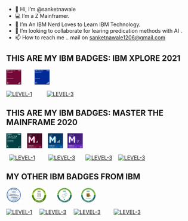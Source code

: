 - 👋 Hi, I’m @sanketnawale
- 💻 I’m a Z Mainframer.
- 🌱 I’m An IBM Nerd Loves to Learn IBM Technology.
- 💞️ I’m looking to collaborate for learing predication methods with AI .
- 📫 How to reach me .. mail on sanketnawale1206@gmail.com

## THIS ARE MY IBM BADGES: IBM XPLORE 2021
<div align="left"><img src="/ibm-z-xplore-concepts.png" alt="ibm-z-xplore-concepts.png" width="8%;"  div align="centre" </p> &nbsp;&nbsp;&nbsp;&nbsp;&nbsp;&nbsp;&nbsp; <img src="/ibm-z-xplore-advanced.png" alt="ibm-z-xplore-advanced.png" width="8%;" />


 [![LEVEL-1](https://img.shields.io/badge/CONCEPT-red)](https://www.credly.com/badges/8f071a17-fc6f-47dd-ae5d-3da837706047/public_url)&nbsp;&nbsp;&nbsp;&nbsp;&nbsp;&nbsp;&nbsp;&nbsp;&nbsp; [![LEVEL-3](https://img.shields.io/badge/ADVANCED-blue)](https://www.credly.com/badges/1fb17b68-112c-4130-93cd-993c5602b3ca/public_url)



## THIS ARE MY IBM BADGES: MASTER THE MAINFRAME 2020
<div align="left"><img src="/cobol-programming-with-vscode.png" alt="cobol-programming-with-vscode.png" width="8%;"  div align="centre" </p> &nbsp;&nbsp; <img src="/master-the-mainframe-2020-level-2.png" alt="master-the-mainframe-2020-level-2.png" width="8%;"  div align="centre"  </p> &nbsp;&nbsp; <img src="/master-the-mainframe-2020-level-3.png" alt="master-the-mainframe-2020-level-3" width="8%;"  div align="centre" </p>&nbsp;&nbsp; <img src="/master-the-mainframe-2020-facilitator.png" alt="master-the-mainframe-2020-facilitator.png" width="8%;" />
 
&nbsp; [![LEVEL-1](https://img.shields.io/badge/LEVEL1-brightgreen)](https://www.credly.com/badges/643db107-dbe3-4dfe-bea3-84f48ba9602e/public_url) &nbsp;&nbsp;&nbsp; &nbsp; &nbsp;  [![LEVEL-3](https://img.shields.io/badge/LEVEL%202-red)](https://www.credly.com/badges/11a14790-43df-4db7-b4bf-a30510f1f700/public_url)
&nbsp;&nbsp;&nbsp;&nbsp;&nbsp; [![LEVEL-3](https://img.shields.io/badge/LEVEL%203-blue)](https://www.credly.com/badges/8a148dfd-7576-4b56-a7d3-fc01239de8ed/public_url) &nbsp;&nbsp; [![LEVEL-3](https://img.shields.io/badge/FACILIATOR-purple)](https://www.credly.com/badges/c0c64587-4b4f-4a01-8654-9ec14cf37690/public_url)
  
## MY OTHER IBM BADGES FROM IBM
<div align="left"><img src="/introduction-to-enterprise-computing.png" alt="introduction-to-enterprise-computing.png" width="8%;"  div align="centre" </p> &nbsp;&nbsp;&nbsp;&nbsp;&nbsp; <img src="/networking-on-z-os-foundations.png" alt="networking-on-z-os-foundations.png" width="8%;"  div align="centre"  </p> &nbsp;&nbsp;&nbsp;&nbsp;&nbsp; <img src="/build-your-own-chatbot-level-1.png" alt="build-your-own-chatbot-level-1.png" width="8%;"  div align="centre" </p>&nbsp;
  &nbsp;&nbsp;&nbsp; <img src="/building-robots-with-tjbot.png" alt="building-robots-with-tjbot.png" width="8%;" />

[![LEVEL-1](https://img.shields.io/badge/ENTERPRISE-yellowgreen)](https://www.credly.com/badges/e8c34e0a-c94c-4e5d-897d-498125d6c360/public_url)  &nbsp;  &nbsp;&nbsp;[![LEVEL-3](https://img.shields.io/badge/NETWORK-brightgreen)](https://www.credly.com/badges/b0a17874-b109-4284-93ee-781a40079c2c/public_url)&nbsp;&nbsp;&nbsp;&nbsp;&nbsp;[![LEVEL-3](https://img.shields.io/badge/CHATBOT-green)](https://www.credly.com/badges/ee223c92-39d6-4e9d-8178-0c54ab70a558/public_url)&nbsp;&nbsp;&nbsp;&nbsp;&nbsp;&nbsp;&nbsp;&nbsp;&nbsp;[![LEVEL-3](https://img.shields.io/badge/TJBOT-yellowgreen)](https://www.credly.com/badges/0d5e2ed4-6b0b-4887-a106-84c9308eda2f/public_url)
 
<!---
sanketnawale/sanketnawale is a ✨ special ✨ repository because its `README.md` (this file) appears on your GitHub profile.
You can click the Preview link to take a look at your changes.
--->
